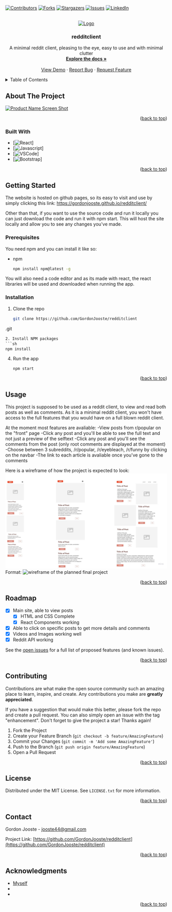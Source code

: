 <!-- PROJECT SHIELDS -->
<!--
*** I'm using markdown "reference style" links for readability.
*** Reference links are enclosed in brackets [ ] instead of parentheses ( ).
*** See the bottom of this document for the declaration of the reference variables
*** for contributors-url, forks-url, etc. This is an optional, concise syntax you may use.
*** https://www.markdownguide.org/basic-syntax/#reference-style-links
-->
[![Contributors][contributors-shield]][contributors-url]
[![Forks][forks-shield]][forks-url]
[![Stargazers][stars-shield]][stars-url]
[![Issues][issues-shield]][issues-url]
[![LinkedIn][linkedin-shield]][linkedin-url]


<!-- PROJECT LOGO -->
<br />
<div align="center">
  <a href="https://github.com/GordonJooste/redditclient
">
    <img src="images/logo.png" alt="Logo" width="80" height="80">
  </a>

<h3 align="center">redditclient</h3>

  <p align="center">
    A minimal reddit client, pleasing to the eye, easy to use and with minimal clutter
    <br />
    <a href="https://github.com/GordonJooste/redditclient
  "><strong>Explore the docs »</strong></a>
    <br />
    <br />
    <a href="https://github.com/GordonJooste/redditclient
  ">View Demo</a>
    ·
    <a href="https://github.com/GordonJooste/redditclient
  /issues">Report Bug</a>
    ·
    <a href="https://github.com/GordonJooste/redditclient
  /issues">Request Feature</a>
  </p>
</div>



<!-- TABLE OF CONTENTS -->
<details>
  <summary>Table of Contents</summary>
  <ol>
    <li>
      <a href="#about-the-project">About The Project</a>
      <ul>
        <li><a href="#built-with">Built With</a></li>
      </ul>
    </li>
    <li>
      <a href="#getting-started">Getting Started</a>
      <ul>
        <li><a href="#prerequisites">Prerequisites</a></li>
        <li><a href="#installation">Installation</a></li>
      </ul>
    </li>
    <li><a href="#usage">Usage</a></li>
    <li><a href="#roadmap">Roadmap</a></li>
    <li><a href="#contributing">Contributing</a></li>
    <li><a href="#license">License</a></li>
    <li><a href="#contact">Contact</a></li>
    <li><a href="#acknowledgments">Acknowledgments</a></li>
  </ol>
</details>



<!-- ABOUT THE PROJECT -->
## About The Project

[![Product Name Screen Shot][product-screenshot]](https://example.com)

<p align="right">(<a href="#readme-top">back to top</a>)</p>



### Built With

* [![React][React.js]]
* [![Javascript][JS]]
* [![VSCode][VSCode]]
* [![Bootstrap][Bootstrap.com]]

<p align="right">(<a href="#readme-top">back to top</a>)</p>



<!-- GETTING STARTED -->
## Getting Started

The website is hosted on github pages, so its easy to visit and use by simply clicking this link: https://gordonjooste.github.io/redditclient/

Other than that, if you want to use the source code and run it locally you can just download the code and run it with npm start. 
This will host the site locally and allow you to see any changes you've made.

### Prerequisites

You need npm and you can install it like so:
* npm
  ```sh
  npm install npm@latest -g
  ```
You will also need a code editor and as its made with react, the react libraries will be used and downloaded when running the app. 
  

### Installation

1. Clone the repo
   ```sh
   git clone https://github.com/GordonJooste/redditclient
  .git
   ```
2. Install NPM packages
   ```sh
   npm install
   ```
4. Run the app
   ```sh
   npm start
   ```

<p align="right">(<a href="#readme-top">back to top</a>)</p>

<!-- USAGE EXAMPLES -->
## Usage

This project is supposed to be used as a reddit client, to view and read both posts as well as comments. As it is a minimal reddit client, you won't have access to the full features that you would have on a full blown reddit client.

At the moment most features are avaliable:
-View posts from r/popular on the "front" page
-Click any post and you'll be able to see the full text and not just a preview of the selftext
-Click any post and you'll see the comments from the post (only root comments are displayed at the moment)
-Choose between 3 subreddits, /r/popular, /r/eyebleach, /r/funny by clicking on the navbar
-The link to each article is avaliable once you've gone to the comments

Here is a wireframe of how the project is expected to look:
![Wireframe](https://raw.githubusercontent.com/GordonJooste/redditclient/main/My%20First%20Board.jpg) Format: ![wireframe of the planned final project](url) 


<p align="right">(<a href="#readme-top">back to top</a>)</p>



<!-- ROADMAP -->
## Roadmap

- [X] Main site, able to view posts
    - [X] HTML and CSS Complete
    - [X] React Components working
- [X] Able to click on specific posts to get more details and comments
- [X] Videos and Images working well
- [X] Reddit API working

See the [open issues](https://github.com/GordonJooste/redditclient/issues) for a full list of proposed features (and known issues).

<p align="right">(<a href="#readme-top">back to top</a>)</p>



<!-- CONTRIBUTING -->
## Contributing

Contributions are what make the open source community such an amazing place to learn, inspire, and create. Any contributions you make are **greatly appreciated**.

If you have a suggestion that would make this better, please fork the repo and create a pull request. You can also simply open an issue with the tag "enhancement".
Don't forget to give the project a star! Thanks again!

1. Fork the Project
2. Create your Feature Branch (`git checkout -b feature/AmazingFeature`)
3. Commit your Changes (`git commit -m 'Add some AmazingFeature'`)
4. Push to the Branch (`git push origin feature/AmazingFeature`)
5. Open a Pull Request

<p align="right">(<a href="#readme-top">back to top</a>)</p>



<!-- LICENSE -->
## License

Distributed under the MIT License. See `LICENSE.txt` for more information.

<p align="right">(<a href="#readme-top">back to top</a>)</p>



<!-- CONTACT -->
## Contact

Gordon Jooste - jooste44@gmail.com

Project Link: [https://github.com/GordonJooste/redditclient](https://github.com/GordonJooste/redditclient)

<p align="right">(<a href="#readme-top">back to top</a>)</p>



<!-- ACKNOWLEDGMENTS -->
## Acknowledgments

* [Myself]()
* []()
* []()

<p align="right">(<a href="#readme-top">back to top</a>)</p>



<!-- MARKDOWN LINKS & IMAGES -->
<!-- https://www.markdownguide.org/basic-syntax/#reference-style-links -->
[contributors-shield]: https://img.shields.io/github/contributors/GordonJooste/redditclient.svg?style=for-the-badge
[contributors-url]: https://github.com/GordonJooste/redditclient/graphs/contributors
[forks-shield]: https://img.shields.io/github/forks/GordonJooste/redditclient.svg?style=for-the-badge
[forks-url]: https://github.com/GordonJooste/redditclient/network/members
[stars-shield]: https://img.shields.io/github/stars/GordonJooste/redditclient.svg?style=for-the-badge
[stars-url]: https://github.com/GordonJooste/redditclient/stargazers
[issues-shield]: https://img.shields.io/github/issues/GordonJooste/redditclient.svg?style=for-the-badge
[issues-url]: https://github.com/GordonJooste/redditclient/issues
[license-shield]: https://img.shields.io/github/license/GordonJooste/redditclient.svg?style=for-the-badge
[license-url]: https://github.com/GordonJooste/redditclient/blob/master/LICENSE.txt
[linkedin-shield]: https://img.shields.io/badge/-LinkedIn-black.svg?style=for-the-badge&logo=linkedin&colorB=555
[linkedin-url]: https://linkedin.com/in/gordon-jooste-98aa45159
[product-screenshot]: images/screenshot.png
[Next.js]: https://img.shields.io/badge/next.js-000000?style=for-the-badge&logo=nextdotjs&logoColor=white
[Next-url]: https://nextjs.org/
[React.js]: https://img.shields.io/badge/React-20232A?style=for-the-badge&logo=react&logoColor=61DAFB
[React-url]: https://reactjs.org/
[JS]: https://mpng.subpng.com/20190627/ttx/kisspng-javascript-computer-icons-scalable-vector-graphics-list-of-javascript-enhancements-fandom-developers-5d145895b06253.7824611015616144857225.jpg
[JS-url]: https://www.javascript.com/
[Angular.io]: https://img.shields.io/badge/Angular-DD0031?style=for-the-badge&logo=angular&logoColor=white
[Angular-url]: https://angular.io/
[Svelte.dev]: https://img.shields.io/badge/Svelte-4A4A55?style=for-the-badge&logo=svelte&logoColor=FF3E00
[Svelte-url]: https://svelte.dev/
[Laravel.com]: https://img.shields.io/badge/Laravel-FF2D20?style=for-the-badge&logo=laravel&logoColor=white
[Laravel-url]: https://laravel.com
[Bootstrap.com]: https://img.shields.io/badge/Bootstrap-563D7C?style=for-the-badge&logo=bootstrap&logoColor=white
[Bootstrap-url]: https://getbootstrap.com
[VSCode]: https://w7.pngwing.com/pngs/362/1/png-transparent-microsoft-visual-studio-code-alt-macos-bigsur-icon.png
[VSCode-url]: https://code.visualstudio.com/
